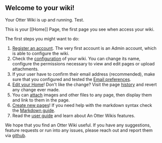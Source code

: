 ## Welcome to your wiki!

Your Otter Wiki is up and running. Test.

This is your [[Home]] Page, the first page you see when access your
wiki.

The first steps you might want to do:

1. [Register an account](/-/register). The very first account is an
   Admin account, which is able to configure the wiki.
2. Check the [configuration](/-/admin#application_preferences) of your wiki.
   You can change its name, configure the permissions necessary to
   view and edit pages or upload attachments.
3. If your user have to confirm their email address (recommended), make
   sure that you configured and tested the [Email preferences](/-/admin#mail_preferences).
4. [Edit your Home](/Home/edit)! Don't like the change? Visit the page [history](/Home/history) and revert any change ever made.
5. You can [attach](/Home/attachments) images and other files to any page,
   then display them and link to them in the page.
6. [Create new pages](/-/create)! If you need help with the markdown syntax
   check the [Markdown guide](/-/help/syntax).
7. Read the [user guide](/-/help) and learn about An Otter Wikis features.

We hope that you find an Otter Wiki useful. If you have any suggestions,
feature requests or run into any issues, please reach out and report them
via [github](https://github.com/redimp/otterwiki/issues).
